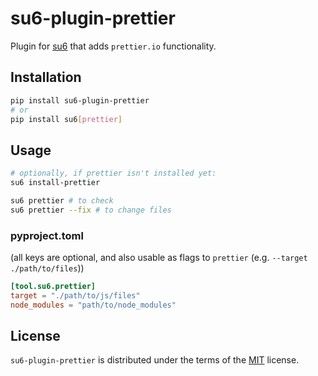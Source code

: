 # su6-plugin-prettier

Plugin for [su6](https://github.com/trialandsuccess/su6) that adds `prettier.io` functionality.

## Installation
```bash
pip install su6-plugin-prettier
# or
pip install su6[prettier]
```

## Usage

```bash
# optionally, if prettier isn't installed yet:
su6 install-prettier

su6 prettier # to check
su6 prettier --fix # to change files
```

### pyproject.toml
(all keys are optional, and also usable as flags to `prettier` (e.g. `--target ./path/to/files`))
```toml
[tool.su6.prettier]
target = "./path/to/js/files"
node_modules = "path/to/node_modules"
```

## License

`su6-plugin-prettier` is distributed under the terms of the [MIT](https://spdx.org/licenses/MIT.html) license.
